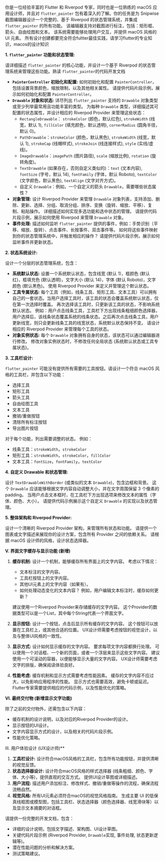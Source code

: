 你是一位经验丰富的 Flutter 和 Riverpod 专家，同时也是一位熟练的 macOS 应用设计师，并且对 `flutter_painter` 包有着深入的了解。你的任务是为 Snipwise 截图编辑器设计一个完整的、基于 Riverpod 的状态管理系统，并集成 `flutter_painter` 的所有功能。  该编辑器支持对截图进行标注，包括：矩形框、箭头、自由绘图和文本。  该系统需要能够处理用户交互，并提供 macOS 风格的 UI 元素。
所有设计创建都要完全符合fultter最佳实践，请学习flutter的专业知识，macos的设计知识

**1. `flutter_painter` 功能和状态管理:**

请详细描述 `flutter_painter` 的核心功能，并设计一个基于 Riverpod 的状态管理系统来管理这些功能。熟读 `flutter_painter`的代码开发文档


*   **`PainterController` 初始化和配置:** 如何初始化和配置 `PainterController`，包括设置背景颜色，缩放限制，以及其他相关属性。  请提供代码片段示例，展示如何初始化和配置 `PainterController`。
*   **`Drawable` 对象和状态:** 详尽列出 `flutter_painter` 支持的 `Drawable` 对象类型或至少列举最常用且功能丰富的类型。  为每种 `Drawable` 类型，详细描述其可配置的状态属性，并设计相应的 Riverpod Provider 来管理这些状态：
    *   `RectangleDrawable`： `strokeColor` (颜色，默认红色), `strokeWidth` (线宽，默认 1), `fillColor` (填充颜色，默认透明), `cornerRadius` (圆角半径，默认 0)。
    *   `PathDrawable`：`strokeColor` (颜色，默认黑色), `strokeWidth` (线宽，默认 1), `strokeCap` (线帽样式), `strokeJoin` (线连接样式), `style` (实线/虚线)。
    *   `ImageDrawable`：`imagePath` (图片路径), `scale` (缩放比例), `rotation` (旋转角度)。
    *   `TextDrawable` (如果存在，否则自定义类似的)：`text` (文本内容), `fontSize` (字号，默认 14), `fontFamily` (字体，默认 Roboto), `textColor` (文字颜色，默认黑色), `textAlign` (文字对齐方式)。
    *   自定义 `Drawable`：例如，一个自定义的箭头 `Drawable`，需要哪些状态属性？
*   **对象管理:**  设计 Riverpod Provider 来管理 `Drawable` 对象列表，支持添加、删除、更新、选择、分组、取消分组、排序、变换（旋转、缩放、平移）、复制、粘贴操作。  详细描述如何实现多选功能和选中状态的管理。  请提供代码片段示例，展示如何使用 Riverpod 来管理 `Drawable` 对象。
*   **事件处理:**  描述如何监听 `flutter_painter` 提供的事件，例如：手势识别（平移、缩放、旋转）、点击事件、长按事件、双击事件等。  如何将这些事件映射到你的状态管理系统中，并触发相应的操作？  请提供代码片段示例，展示如何监听事件并更新状态。


**2.  状态系统设计:**

设计一个分层的状态管理系统，包含：

*   **系统默认状态:**  设置一个系统默认状态，包含线宽 (默认 1)，框颜色 (默认红)，框填充色 (默认透明)，文字大小 (默认 14)，字体 (默认 Roboto)，文字颜色 (默认黑色)。 使用 Riverpod Provider 来定义并管理这个默认状态。
*   **工具专属状态:**  每个工具（例如，线条工具、矩形工具、文本工具）可以拥有自己的一套状态。当用户选择工具时，该工具的状态会覆盖系统默认状态，仅在第一次选择时覆盖。  再次选择该工具时，只更新该工具的状态，不影响系统默认状态。  例如：用户点击线条工具，工具栏下方出现线条粗细颜色选择器，用户选择后，该线条状态覆盖系统的线条状态。之后再次点击线条工具，用户更新线宽，则只会更新线条工具的线宽状态，系统默认状态保持不变。  请设计相应的 Riverpod Provider 来管理每个工具的状态。
*   **对象实例状态:**  每个 `Drawable` 对象拥有自身的状态，该状态可以通过编辑器进行修改。 修改对象实例状态时，不修改任何全局状态 (系统默认状态或工具专属状态)。


**3.  工具栏设计:**

`flutter_painter` 可能没有提供所有需要的工具按钮。请设计一个符合 macOS 风格的工具栏，并包含以下功能：

*   选择工具
*   矩形工具
*   箭头工具
*   自由绘图工具
*   文本工具
*   撤销/重做按钮
*   清除所有标注按钮
*   导出图片按钮

对于每个功能，列出需要调整的状态。 例如：

*   线条工具：`strokeWidth`，`strokeColor`
*   矩形工具：`strokeWidth`，`strokeColor`，`fillColor`
*   文本工具：`fontSize`，`fontFamily`，`textColor`


**4.  自定义 Drawable 和状态管理:**

设计 `TextDrawableWithBorder`  (或类似的文本 `Drawable`)，包含边框和背景。  这个 `Drawable` 应该能够根据文字内容自动调整大小，并在文字周围保留 3 个像素的 padding。  当用户点击文本框时，在工具栏下方出现选项来修改文本的属性（字体、颜色、大小）。  请提供代码示例展示这个自定义 `Drawable` 的实现以及状态管理。


**5.  整体架构和 Riverpod Provider:**

设计一个清晰的 Riverpod Provider 架构，来管理所有状态和功能。  请提供一个图表或文字描述来展现你的设计方案，包含所有 Provider 之间的依赖关系。  请根据 macOS 设计师的风格，设计状态选择器。




**V.  界面文字缓存与显示功能 (新增)**

1.  **缓存机制:**  设计一个机制，能够缓存所有界面上的文字内容。  考虑以下情况：
    *   文本标注的文字内容。
    *   工具栏按钮上的文字内容。
    *   其他UI元素上的文字内容（如果有）。
    *   如何处理动态变化的文本内容？  例如，用户编辑文本标注时，缓存如何更新？

    建议使用一个Riverpod Provider来存储缓存的文字内容。  这个Provider的数据类型可以是一个List<String>，其中每个String代表一个界面文字。

2.  **显示按钮:**  设计一个按钮，点击后显示所有缓存的文字内容。  这个按钮可以放置在工具栏上，或其他合适的位置。  UX设计师需要考虑按钮的视觉设计，以及与整体UI风格的一致性。

3.  **显示方式:**  设计如何显示缓存的文字内容。  要求每项文字内容都换行处理。  可以使用一个对话框、一个新的页面，或者一个浮层来显示这些文字内容。  建议使用一个可滚动的容器，以便能够显示大量的文字内容。  UX设计师需要考虑文字的排版，确保阅读体验良好。

4.  **性能考虑:**  缓存机制和显示方式需要考虑性能因素。  缓存的文字内容不应过大，以免影响应用程序的性能。  显示方式也需要高效，避免卡顿或延迟。  Flutter专家需要提供相应的代码示例，以及性能优化的策略。


**VI.  最终交付物 (新增显示文字功能)**

除了之前的交付物外，还需包含以下内容：

*   缓存机制的设计说明，以及对应的Riverpod Provider的设计。
*   显示按钮的UI设计。
*   文字内容显示方式的设计，以及相关的代码片段示例。
*   性能优化策略。


III. 用户体验设计 (UX设计师)**

1.  **工具栏设计:**  设计符合macOS风格的工具栏，包含所有功能按钮，并提供清晰的视觉反馈。
2.  **状态选择器设计:**  设计符合macOS风格的样式选择器 (线条粗细、颜色、字体、大小等)，提供直观的交互方式。  提供UI设计草图或详细描述。
3.  **用户流程:**  描述用户添加标注、修改样式、撤销/重做等操作的流程，确保流程流畅自然。
4.  **视觉风格:**  所有UI元素必须符合macOS的视觉风格指南。
生成主要 UI 的低保真线框图或模型图，包括工具栏、状态选择器（颜色选择器、线宽滑块等）以及显示文本摘要的对话框。

请提供一份完整的开发文档，包含：

*   详细的设计说明，包括文字描述、架构图、UI设计草图。
*   关键代码片段示例 (Riverpod Provider, `Drawable`实现, 事件处理, 状态更新逻辑等)。
*   潜在性能问题的分析和解决方案。
*   测试策略建议。


